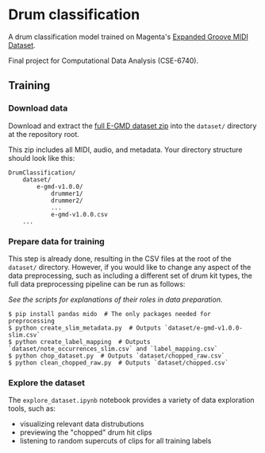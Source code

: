 # Drum classification

A drum classification model trained on Magenta's [Expanded Groove MIDI Dataset](https://magenta.tensorflow.org/datasets/e-gmd).

Final project for Computational Data Analysis (CSE-6740).

## Training

### Download data

Download and extract the [full E-GMD dataset zip](https://storage.googleapis.com/magentadata/datasets/e-gmd/v1.0.0/e-gmd-v1.0.0.zip) into the `dataset/` directory at the repository root.

This zip includes all MIDI, audio, and metadata.
Your directory structure should look like this:

```
DrumClassification/
    dataset/
        e-gmd-v1.0.0/
            drummer1/
            drummer2/
            ...
            e-gmd-v1.0.0.csv
    ...
```

### Prepare data for training

This step is already done, resulting in the CSV files at the root of the `dataset/` directory.
However, if you would like to change any aspect of the data preprocessing, such as including a different set of drum kit types, the full data preprocessing pipeline can be run as follows:

_See the scripts for explanations of their roles in data preparation._

```shell
$ pip install pandas mido  # The only packages needed for preprocessing
$ python create_slim_metadata.py  # Outputs `dataset/e-gmd-v1.0.0-slim.csv`
$ python create_label_mapping  # Outputs `dataset/note_occurrences_slim.csv` and `label_mapping.csv`
$ python chop_dataset.py  # Outputs `dataset/chopped_raw.csv`
$ python clean_chopped_raw.py  # Outputs `dataset/chopped.csv`
```

### Explore the dataset

The `explore_dataset.ipynb` notebook provides a variety of data exploration tools, such as:

- visualizing relevant data distrubutions
- previewing the "chopped" drum hit clips
- listening to random supercuts of clips for all training labels
